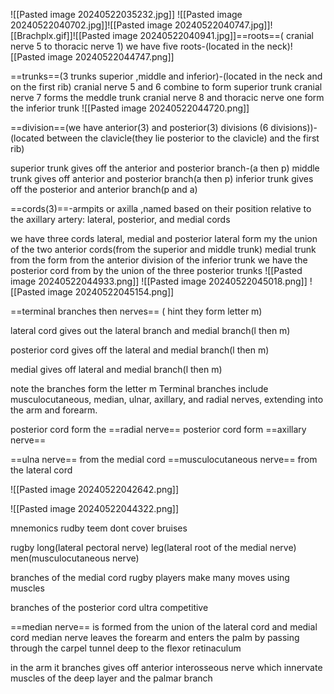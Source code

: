 ![[Pasted image 20240522035232.jpg]]
![[Pasted image 20240522040702.jpg]]![[Pasted image 20240522040747.jpg]]![[Brachplx.gif]]![[Pasted image 20240522040941.jpg]]==roots==( cranial nerve 5 to  thoracic nerve 1) we have five roots-(located in the neck)![[Pasted image 20240522044747.png]]

==trunks==(3 trunks superior ,middle and inferior)-(located  in the neck and on the first rib)
cranial nerve 5 and 6 combine to form superior trunk
cranial nerve 7 forms the meddle trunk
 cranial nerve 8 and thoracic nerve one form the inferior trunk
 ![[Pasted image 20240522044720.png]]

==division==(we have anterior(3) and posterior(3) divisions (6 divisions))-(located between the clavicle(they lie posterior to the clavicle) and  the first rib)

superior trunk gives off the anterior and posterior branch-(a then p)
middle  trunk gives off anterior and posterior branch(a then p)
inferior  trunk gives off the posterior and anterior branch(p and a)



==cords(3)==-armpits or axilla ,named based on their position relative to the axillary artery: lateral, posterior, and medial cords


we have three cords lateral, medial and posterior
 lateral form my the union of the two anterior cords(from the superior and middle trunk)
 medial trunk from the form from the anterior division of the inferior trunk
 we have the posterior cord from by the union  of the three posterior trunks 
 ![[Pasted image 20240522044933.png]]
![[Pasted image 20240522045018.png]]
![[Pasted image 20240522045154.png]]

==terminal branches  then nerves== ( hint they form letter m)

lateral cord gives out the lateral branch and medial branch(l then m)

posterior cord gives off the lateral and medial branch(l then m)

medial gives off lateral and medial branch(l then m)

note the branches form the letter m Terminal branches include musculocutaneous, median, ulnar, axillary, and radial nerves, extending into the arm and forearm.


 posterior cord form the  ==radial nerve==
 posterior cord form ==axillary nerve==

 ==ulna nerve== from the medial cord
  ==musculocutaneous nerve== from the lateral cord

![[Pasted image 20240522042642.png]]

 ![[Pasted image 20240522044322.png]]



mnemonics
rudby teem dont cover bruises


rugby
long(lateral pectoral nerve)
leg(lateral root of the medial nerve)
men(musculocutaneous nerve)

branches of the medial cord
rugby players  make many moves using muscles

branches of the posterior cord
ultra competitive


 ==median nerve== is formed from the union of the lateral cord and medial cord
median nerve leaves the forearm and enters the palm
by passing through the carpel tunnel deep to the flexor retinaculum

in the arm it branches gives off anterior interosseous nerve  which innervate muscles of the deep layer and the palmar branch
 

